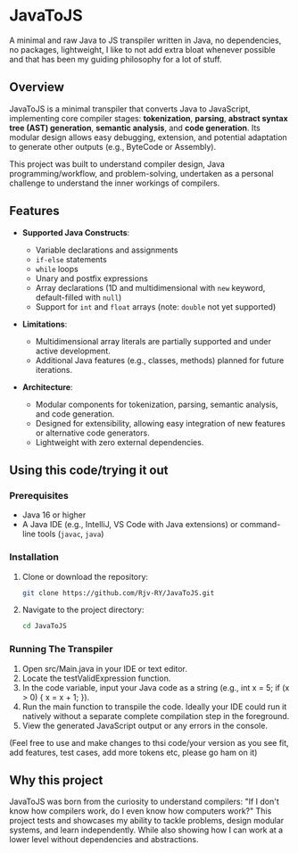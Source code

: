 # JavaToJS
A minimal and raw Java to JS transpiler written in Java, no dependencies, no packages, lightweight, I like to not add extra bloat whenever possible and that has been my guiding philosophy for a lot of stuff.

## Overview
JavaToJS is a minimal transpiler that converts Java to JavaScript, implementing core compiler stages: **tokenization**, **parsing**, **abstract syntax tree (AST) generation**, **semantic analysis**, and **code generation**.
Its modular design allows easy debugging, extension, and potential adaptation to generate other outputs (e.g., ByteCode or Assembly).

This project was built to understand compiler design, Java programming/workflow, and problem-solving, undertaken as a personal challenge to understand the inner workings of compilers.

## Features

- **Supported Java Constructs**:
  - Variable declarations and assignments
  - `if-else` statements
  - `while` loops
  - Unary and postfix expressions
  - Array declarations (1D and multidimensional with `new` keyword, default-filled with `null`)
  - Support for `int` and `float` arrays (note: `double` not yet supported)

- **Limitations**:
  - Multidimensional array literals are partially supported and under active development.
  - Additional Java features (e.g., classes, methods) planned for future iterations.

- **Architecture**:
  - Modular components for tokenization, parsing, semantic analysis, and code generation.
  - Designed for extensibility, allowing easy integration of new features or alternative code generators.
  - Lightweight with zero external dependencies.

## Using this code/trying it out

### Prerequisites
- Java 16 or higher
- A Java IDE (e.g., IntelliJ, VS Code with Java extensions) or command-line tools (`javac`, `java`)

### Installation
1. Clone or download the repository:
   ```bash
   git clone https://github.com/Rjv-RY/JavaToJS.git

2. Navigate to the project directory:
   ```bash
   cd JavaToJS

### Running The Transpiler

1. Open src/Main.java in your IDE or text editor.
2. Locate the testValidExpression function.
3. In the code variable, input your Java code as a string (e.g., int x = 5; if (x > 0) { x = x + 1; }).
4. Run the main function to transpile the code. Ideally your IDE could run it natively without a separate complete compilation step in the foreground.
5. View the generated JavaScript output or any errors in the console.

(Feel free to use and make changes to thsi code/your version as you see fit, add features, test cases, add more tokens etc, please go ham on it)

## Why this project
JavaToJS was born from the curiosity to understand compilers: "If I don't know how compilers work, do I even know how computers work?"
This project tests and showcases my ability to tackle problems, design modular systems, and learn independently. While also showing how I can work at a lower level without dependencies and abstractions.
